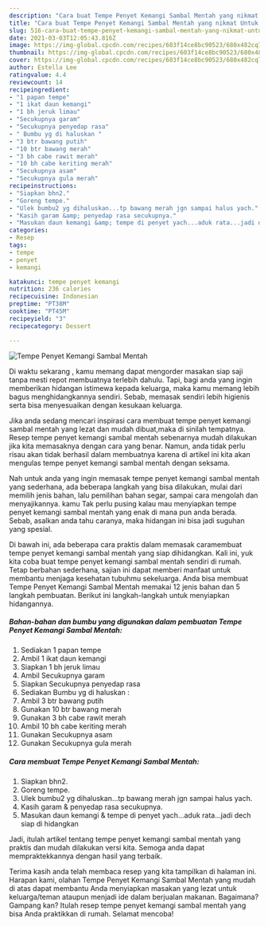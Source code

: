 ```yaml
---
description: "Cara buat Tempe Penyet Kemangi Sambal Mentah yang nikmat Untuk Jualan"
title: "Cara buat Tempe Penyet Kemangi Sambal Mentah yang nikmat Untuk Jualan"
slug: 516-cara-buat-tempe-penyet-kemangi-sambal-mentah-yang-nikmat-untuk-jualan
date: 2021-03-03T12:05:43.816Z
image: https://img-global.cpcdn.com/recipes/603f14ce8bc90523/680x482cq70/tempe-penyet-kemangi-sambal-mentah-foto-resep-utama.jpg
thumbnail: https://img-global.cpcdn.com/recipes/603f14ce8bc90523/680x482cq70/tempe-penyet-kemangi-sambal-mentah-foto-resep-utama.jpg
cover: https://img-global.cpcdn.com/recipes/603f14ce8bc90523/680x482cq70/tempe-penyet-kemangi-sambal-mentah-foto-resep-utama.jpg
author: Estella Lee
ratingvalue: 4.4
reviewcount: 14
recipeingredient:
- "1 papan tempe"
- "1 ikat daun kemangi"
- "1 bh jeruk limau"
- "Secukupnya garam"
- "Secukupnya penyedap rasa"
- " Bumbu yg di haluskan "
- "3 btr bawang putih"
- "10 btr bawang merah"
- "3 bh cabe rawit merah"
- "10 bh cabe keriting merah"
- "Secukupnya asam"
- "Secukupnya gula merah"
recipeinstructions:
- "Siapkan bhn2."
- "Goreng tempe."
- "Ulek bumbu2 yg dihaluskan...tp bawang merah jgn sampai halus yach."
- "Kasih garam &amp; penyedap rasa secukupnya."
- "Masukan daun kemangi &amp; tempe di penyet yach...aduk rata...jadi dech siap di hidangkan"
categories:
- Resep
tags:
- tempe
- penyet
- kemangi

katakunci: tempe penyet kemangi 
nutrition: 236 calories
recipecuisine: Indonesian
preptime: "PT38M"
cooktime: "PT45M"
recipeyield: "3"
recipecategory: Dessert

---
```



![Tempe Penyet Kemangi Sambal Mentah](https://img-global.cpcdn.com/recipes/603f14ce8bc90523/680x482cq70/tempe-penyet-kemangi-sambal-mentah-foto-resep-utama.jpg)

Di waktu  sekarang , kamu memang dapat mengorder masakan siap saji tanpa mesti repot membuatnya terlebih dahulu. Tapi, bagi anda yang ingin memberikan hidangan istimewa kepada keluarga, maka kamu memang lebih bagus menghidangkannya sendiri. Sebab, memasak sendiri lebih higienis serta bisa menyesuaikan dengan kesukaan keluarga.

Jika anda sedang mencari inspirasi cara membuat tempe penyet kemangi sambal mentah yang lezat dan mudah dibuat,maka di sinilah tempatnya. Resep tempe penyet kemangi sambal mentah  sebenarnya mudah dilakukan jika kita memasaknya dengan cara yang benar. Namun, anda tidak perlu risau akan tidak berhasil dalam membuatnya 
karena di artikel ini kita akan mengulas tempe penyet kemangi sambal mentah dengan seksama.  



Nah untuk anda yang ingin memasak tempe penyet kemangi sambal mentah yang sederhana, ada beberapa langkah yang bisa dilakukan, mulai dari memilih jenis bahan, lalu pemilihan bahan segar, sampai cara mengolah dan menyajikannya. kamu Tak perlu pusing kalau mau menyiapkan tempe penyet kemangi sambal mentah yang enak di mana pun anda berada. Sebab, asalkan anda  tahu caranya, maka hidangan ini bisa jadi suguhan yang spesial.

Di bawah ini, ada beberapa cara praktis  dalam memasak caramembuat tempe penyet kemangi sambal mentah yang siap dihidangkan. Kali ini, yuk kita coba buat tempe penyet kemangi sambal mentah sendiri di rumah. Tetap berbahan sederhana, sajian ini dapat memberi manfaat untuk membantu menjaga kesehatan tubuhmu sekeluarga. Anda bisa membuat Tempe Penyet Kemangi Sambal Mentah memakai 12 jenis bahan dan 5 langkah pembuatan. Berikut ini langkah-langkah untuk menyiapkan hidangannya.

<!--inarticleads1-->

##### Bahan-bahan dan bumbu yang digunakan dalam pembuatan Tempe Penyet Kemangi Sambal Mentah:

1. Sediakan 1 papan tempe
1. Ambil 1 ikat daun kemangi
1. Siapkan 1 bh jeruk limau
1. Ambil Secukupnya garam
1. Siapkan Secukupnya penyedap rasa
1. Sediakan  Bumbu yg di haluskan :
1. Ambil 3 btr bawang putih
1. Gunakan 10 btr bawang merah
1. Gunakan 3 bh cabe rawit merah
1. Ambil 10 bh cabe keriting merah
1. Gunakan Secukupnya asam
1. Gunakan Secukupnya gula merah




<!--inarticleads2-->

##### Cara membuat Tempe Penyet Kemangi Sambal Mentah:

1. Siapkan bhn2.
1. Goreng tempe.
1. Ulek bumbu2 yg dihaluskan...tp bawang merah jgn sampai halus yach.
1. Kasih garam &amp; penyedap rasa secukupnya.
1. Masukan daun kemangi &amp; tempe di penyet yach...aduk rata...jadi dech siap di hidangkan




Jadi, itulah artikel tentang  tempe penyet kemangi sambal mentah  yang praktis dan mudah dilakukan versi kita. Semoga anda dapat mempraktekkannya dengan hasil yang terbaik. 

Terima kasih anda telah membaca resep yang kita tampilkan di halaman ini. Harapan kami, olahan  Tempe Penyet Kemangi Sambal Mentah yang mudah di atas dapat membantu Anda menyiapkan masakan yang lezat untuk keluarga/teman ataupun menjadi ide dalam berjualan makanan. Bagaimana? Gampang kan? Itulah resep tempe penyet kemangi sambal mentah yang bisa Anda praktikkan di rumah. Selamat mencoba!

